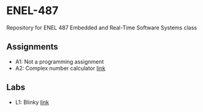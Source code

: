 # ENEL-487

Repository for ENEL 487 Embedded and Real-Time Software Systems class  

## Assignments
- A1: Not a programming assignment  
- A2: Complex number calculator [link](https://github.com/igmen-j/ENEL-487/tree/master/Assignments/A2)

## Labs
- L1: Blinky [link](https://github.com/igmen-j/ENEL-487/tree/master/Labs/Lab1)

